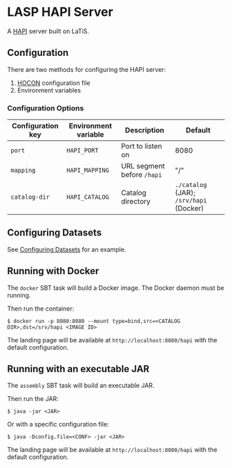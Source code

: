 # LASP HAPI Server

A [HAPI][hapi] server built on LaTiS.

[hapi]: https://hapi-server.github.io/

## Configuration

There are two methods for configuring the HAPI server:

1. [HOCON][hocon] configuration file
2. Environment variables

### Configuration Options

| Configuration key | Environment variable | Description                  | Default          |
| ----------------- | -------------------- | ---------------------------- | ---------------- |
| `port`            | `HAPI_PORT`          | Port to listen on            | 8080             |
| `mapping`         | `HAPI_MAPPING`       | URL segment before `/hapi`   | "/"              |
| `catalog-dir`     | `HAPI_CATALOG`       | Catalog directory            | `./catalog` (JAR); `/srv/hapi` (Docker) |

[hocon]: https://github.com/lightbend/config/blob/master/HOCON.md

## Configuring Datasets

See [Configuring Datasets](docs/configuring-datasets.md) for an
example.

## Running with Docker

The `docker` SBT task will build a Docker image. The Docker daemon
must be running.

Then run the container:

```
$ docker run -p 8080:8080 --mount type=bind,src=<CATALOG DIR>,dst=/srv/hapi <IMAGE ID>
```

The landing page will be available at `http://localhost:8080/hapi`
with the default configuration.

## Running with an executable JAR

The `assembly` SBT task will build an executable JAR.

Then run the JAR:

```
$ java -jar <JAR>
```

Or with a specific configuration file:

```
$ java -Dconfig.file=<CONF> -jar <JAR>
```

The landing page will be available at `http://localhost:8080/hapi`
with the default configuration.
